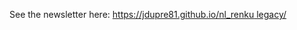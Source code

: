 See the newsletter here: [https://jdupre81.github.io/nl_renku legacy/](https://jdupre81.github.io/NL_Renku_Legacy/)

